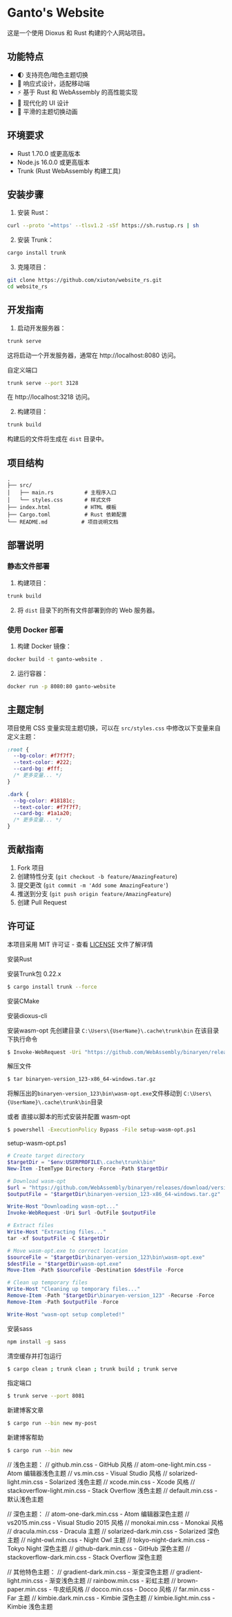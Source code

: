 # Ganto's Website

这是一个使用 Dioxus 和 Rust 构建的个人网站项目。

## 功能特点

- 🌓 支持亮色/暗色主题切换
- 📱 响应式设计，适配移动端
- ⚡ 基于 Rust 和 WebAssembly 的高性能实现
- 🎨 现代化的 UI 设计
- 🔄 平滑的主题切换动画

## 环境要求

- Rust 1.70.0 或更高版本
- Node.js 16.0.0 或更高版本
- Trunk (Rust WebAssembly 构建工具)

## 安装步骤

1. 安装 Rust：
```bash
curl --proto '=https' --tlsv1.2 -sSf https://sh.rustup.rs | sh
```

2. 安装 Trunk：
```bash
cargo install trunk
```

3. 克隆项目：
```bash
git clone https://github.com/xiuton/website_rs.git
cd website_rs
```

## 开发指南

1. 启动开发服务器：
```bash
trunk serve
```
这将启动一个开发服务器，通常在 http://localhost:8080 访问。

自定义端口
```bash
trunk serve --port 3128
```
在 http://localhost:3218 访问。

2. 构建项目：
```bash
trunk build
```
构建后的文件将生成在 `dist` 目录中。

## 项目结构

```
.
├── src/
│   ├── main.rs          # 主程序入口
│   └── styles.css       # 样式文件
├── index.html           # HTML 模板
├── Cargo.toml           # Rust 依赖配置
└── README.md           # 项目说明文档
```

## 部署说明

### 静态文件部署

1. 构建项目：
```bash
trunk build
```

2. 将 `dist` 目录下的所有文件部署到你的 Web 服务器。

### 使用 Docker 部署

1. 构建 Docker 镜像：
```bash
docker build -t ganto-website .
```

2. 运行容器：
```bash
docker run -p 8080:80 ganto-website
```

## 主题定制

项目使用 CSS 变量实现主题切换，可以在 `src/styles.css` 中修改以下变量来自定义主题：

```css
:root {
  --bg-color: #f7f7f7;
  --text-color: #222;
  --card-bg: #fff;
  /* 更多变量... */
}

.dark {
  --bg-color: #18181c;
  --text-color: #f7f7f7;
  --card-bg: #1a1a20;
  /* 更多变量... */
}
```

## 贡献指南

1. Fork 项目
2. 创建特性分支 (`git checkout -b feature/AmazingFeature`)
3. 提交更改 (`git commit -m 'Add some AmazingFeature'`)
4. 推送到分支 (`git push origin feature/AmazingFeature`)
5. 创建 Pull Request

## 许可证

本项目采用 MIT 许可证 - 查看 [LICENSE](LICENSE) 文件了解详情

安装Rust

安装Trunk包 0.22.x
```sh
$ cargo install trunk --force
```

安装CMake

安装dioxus-cli

安装wasm-opt
先创建目录 `C:\Users\{UserName}\.cache\trunk\bin`
在该目录下执行命令
```sh
$ Invoke-WebRequest -Uri "https://github.com/WebAssembly/binaryen/releases/download/version_123/binaryen-version_123-x86_64-windows.tar.gz" -OutFile "binaryen-version_123-x86_64-windows.tar.gz"
```
解压文件
```sh
$ tar binaryen-version_123-x86_64-windows.tar.gz
```

将解压出的`binaryen-version_123\bin\wasm-opt.exe`文件移动到 `C:\Users\{UserName}\.cache\trunk\bin`目录


或者 直接以脚本的形式安装并配置 wasm-opt
```sh
$ powershell -ExecutionPolicy Bypass -File setup-wasm-opt.ps1
```
setup-wasm-opt.ps1
```ps1
# Create target directory
$targetDir = "$env:USERPROFILE\.cache\trunk\bin"
New-Item -ItemType Directory -Force -Path $targetDir

# Download wasm-opt
$url = "https://github.com/WebAssembly/binaryen/releases/download/version_123/binaryen-version_123-x86_64-windows.tar.gz"
$outputFile = "$targetDir\binaryen-version_123-x86_64-windows.tar.gz"

Write-Host "Downloading wasm-opt..."
Invoke-WebRequest -Uri $url -OutFile $outputFile

# Extract files
Write-Host "Extracting files..."
tar -xf $outputFile -C $targetDir

# Move wasm-opt.exe to correct location
$sourceFile = "$targetDir\binaryen-version_123\bin\wasm-opt.exe"
$destFile = "$targetDir\wasm-opt.exe"
Move-Item -Path $sourceFile -Destination $destFile -Force

# Clean up temporary files
Write-Host "Cleaning up temporary files..."
Remove-Item -Path "$targetDir\binaryen-version_123" -Recurse -Force
Remove-Item -Path $outputFile -Force

Write-Host "wasm-opt setup completed!" 
```



安装sass
```sh
npm install -g sass
```

清空缓存并打包运行
```bash
$ cargo clean ; trunk clean ; trunk build ; trunk serve
```

指定端口
```bash
$ trunk serve --port 8081
```

新建博客文章
```bash
$ cargo run --bin new my-post
```

新建博客帮助
```bash
$ cargo run --bin new
```


// 浅色主题：
// github.min.css - GitHub 风格
// atom-one-light.min.css - Atom 编辑器浅色主题
// vs.min.css - Visual Studio 风格
// solarized-light.min.css - Solarized 浅色主题
// xcode.min.css - Xcode 风格
// stackoverflow-light.min.css - Stack Overflow 浅色主题
// default.min.css - 默认浅色主题

// 深色主题：
// atom-one-dark.min.css - Atom 编辑器深色主题
// vs2015.min.css - Visual Studio 2015 风格
// monokai.min.css - Monokai 风格
// dracula.min.css - Dracula 主题
// solarized-dark.min.css - Solarized 深色主题
// night-owl.min.css - Night Owl 主题
// tokyo-night-dark.min.css - Tokyo Night 深色主题
// github-dark.min.css - GitHub 深色主题
// stackoverflow-dark.min.css - Stack Overflow 深色主题

// 其他特色主题：
// gradient-dark.min.css - 渐变深色主题
// gradient-light.min.css - 渐变浅色主题
// rainbow.min.css - 彩虹主题
// brown-paper.min.css - 牛皮纸风格
// docco.min.css - Docco 风格
// far.min.css - Far 主题
// kimbie.dark.min.css - Kimbie 深色主题
// kimbie.light.min.css - Kimbie 浅色主题

